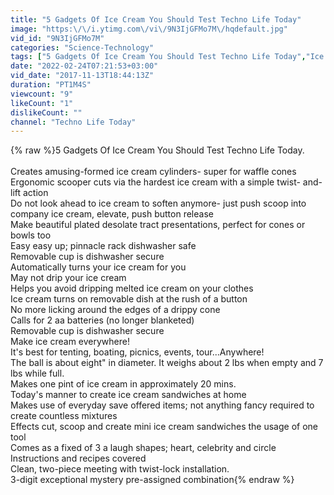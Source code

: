 ```yaml
---
title: "5 Gadgets Of Ice Cream You Should Test Techno Life Today"
image: "https:\/\/i.ytimg.com\/vi\/9N3IjGFMo7M\/hqdefault.jpg"
vid_id: "9N3IjGFMo7M"
categories: "Science-Technology"
tags: ["5 Gadgets Of Ice Cream You Should Test Techno Life Today","Ice Cream Pint Combination Lock","Mini Ice Cream Sandwich Maker"]
date: "2022-02-24T07:21:53+03:00"
vid_date: "2017-11-13T18:44:13Z"
duration: "PT1M4S"
viewcount: "9"
likeCount: "1"
dislikeCount: ""
channel: "Techno Life Today"
---
```

{% raw %}5 Gadgets Of Ice Cream You Should Test Techno Life Today.<br /><br />Creates amusing-formed ice cream cylinders- super for waffle cones<br />Ergonomic scooper cuts via the hardest ice cream with a simple twist- and- lift action<br />Do not look ahead to ice cream to soften anymore- just push scoop into company ice cream, elevate, push button release<br />Make beautiful plated desolate tract presentations, perfect for cones or bowls too<br />Easy easy up; pinnacle rack dishwasher safe<br />Removable cup is dishwasher secure<br />Automatically turns your ice cream for you<br />May not drip your ice cream<br />Helps you avoid dripping melted ice cream on your clothes<br />Ice cream turns on removable dish at the rush of a button<br />No more licking around the edges of a drippy cone<br />Calls for 2 aa batteries (no longer blanketed)<br />Removable cup is dishwasher secure<br />Make ice cream everywhere!<br />It's best for tenting, boating, picnics, events, tour...Anywhere!<br />The ball is about eight&quot; in diameter. It weighs about 2 lbs when empty and 7 lbs while full.<br />Makes one pint of ice cream in approximately 20 mins.<br />Today's manner to create ice cream sandwiches at home<br />Makes use of everyday save offered items; not anything fancy required to create countless mixtures<br />Effects cut, scoop and create mini ice cream sandwiches the usage of one tool<br />Comes as a fixed of 3 a laugh shapes; heart, celebrity and circle<br />Instructions and recipes covered<br />Clean, two-piece meeting with twist-lock installation.<br />3-digit exceptional mystery pre-assigned combination{% endraw %}
